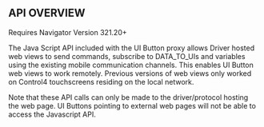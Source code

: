 ## API OVERVIEW

Requires Navigator Version 321.20+

The Java Script API included with the UI Button proxy allows Driver hosted web views to send commands, subscribe to DATA\_TO\_UIs and variables using the existing mobile communication channels. This enables UI Button web views to work remotely. Previous versions of web views only worked on Control4 touchscreens residing on the local network. 

Note that these API calls can only be made to the driver/protocol hosting the web page. UI Buttons pointing to external web pages will not be able to access the Javascript API.

